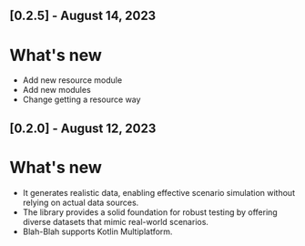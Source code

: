 ## [0.2.5] - August 14, 2023

# What's new

- Add new resource module
- Add new modules
- Change getting a resource way

## [0.2.0] - August 12, 2023

# What's new

- It generates realistic data, enabling effective scenario simulation without relying on actual data sources.
- The library provides a solid foundation for robust testing by offering diverse datasets that mimic real-world scenarios.
- Blah-Blah supports Kotlin Multiplatform.

